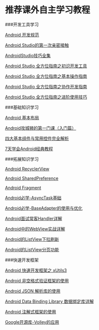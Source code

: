 推荐课外自主学习教程
====================
###开发工具学习

[Android 开发规范](http://www.jikexueyuan.com/course/1934.html)

[Android Studio的第一次亲密接触](http://www.imooc.com/view/206)

[AndroidStudio技巧全集](http://www.imooc.com/view/650)

[Android Studio 全方位指南之初识开发工具](http://www.jikexueyuan.com/course/2531.html)

[Android Studio 全方位指南之基本操作指南](http://www.jikexueyuan.com/course/2549.html)

[Android Studio 全方位指南之协作开发指南](http://www.jikexueyuan.com/course/2623.html)

[Android Studio 全方位指南之进阶使用技巧](http://www.jikexueyuan.com/course/2706.html)

###基础知识学习

[Android 基本布局](http://www.jikexueyuan.com/course/709.html)

[Android攻城狮的第一门课（入门篇）](http://www.imooc.com/learn/96)

[四大基本组件与常用控件完全解析](http://www.jikexueyuan.com/course/9.html)

[7天学会Android经典教程](http://www.jikexueyuan.com/course/26.html)

###拓展知识学习

[Android RecyclerView](http://www.imooc.com/learn/424)

[Android SharedPreference](http://www.jikexueyuan.com/course/161.html)

[Android Fragment](http://www.jikexueyuan.com/course/708.html)

[Android必学-AsyncTask基础](http://www.imooc.com/view/377)

[Android必学-BaseAdapter的使用与优化](http://www.imooc.com/learn/365)

[Android面试常客Handler详解](http://www.imooc.com/view/267)

[Android中的WebView实战详解](http://www.imooc.com/learn/268)

[Android的ListView下拉刷新](http://www.imooc.com/view/135)

[Android的ListView分页功能](http://www.imooc.com/learn/136)

###快速开发框架

[Android 快速开发框架之 xUtils3](http://www.jikexueyuan.com/course/2815.html)

[Android 非空格式验证框架的使用](http://www.jikexueyuan.com/course/1659.html)

[Android JSON 解析库的使用](http://www.jikexueyuan.com/course/1549.html)

[Android Data Binding Library 数据绑定库详解](http://www.jikexueyuan.com/course/1521.html)

[Android 注解式框架的使用](http://www.jikexueyuan.com/course/1320.html)

[Google开源库-Volley的应用](http://www.jikexueyuan.com/course/413.html)

